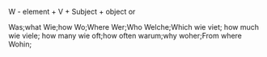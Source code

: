 W - element + V + Subject + object
or






Was;what
Wie;how
Wo;Where
Wer;Who
Welche;Which
wie viet; how much
wie viele; how many
wie oft;how often
warum;why
woher;From where
Wohin;
